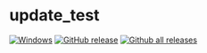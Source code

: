 # update_test
[![Windows](https://badgen.net/badge/icon/windows%2010%20(v1903%20or%20newer)?icon=windows&label)](https://microsoft.com/windows/)
[![GitHub release](https://img.shields.io/github/release/xellanix/mastertools.svg)](https://GitHub.com/xellanix/mastertools/releases/)
[![Github all releases](https://img.shields.io/github/downloads/xellanix/mastertools/total.svg)](https://GitHub.com/xellanix/mastertools/releases/)
